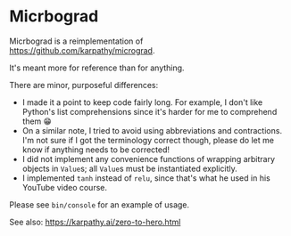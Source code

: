 # Micrbograd

Micrbograd is a reimplementation of <https://github.com/karpathy/micrograd>.

It's meant more for reference than for anything.

There are minor, purposeful differences:

* I made it a point to keep code fairly long. For example, I don't like Python's
  list comprehensions since it's harder for me to comprehend them 😁
* On a similar note, I tried to avoid using abbreviations and contractions. I'm
  not sure if I got the terminology correct though, please do let me know if
  anything needs to be corrected!
* I did not implement any convenience functions of wrapping arbitrary objects in
  `Value`s; all `Value`s must be instantiated explicitly.
* I implemented `tanh` instead of `relu`, since that's what he used in his
  YouTube video course.

Please see `bin/console` for an example of usage.

See also: https://karpathy.ai/zero-to-hero.html
